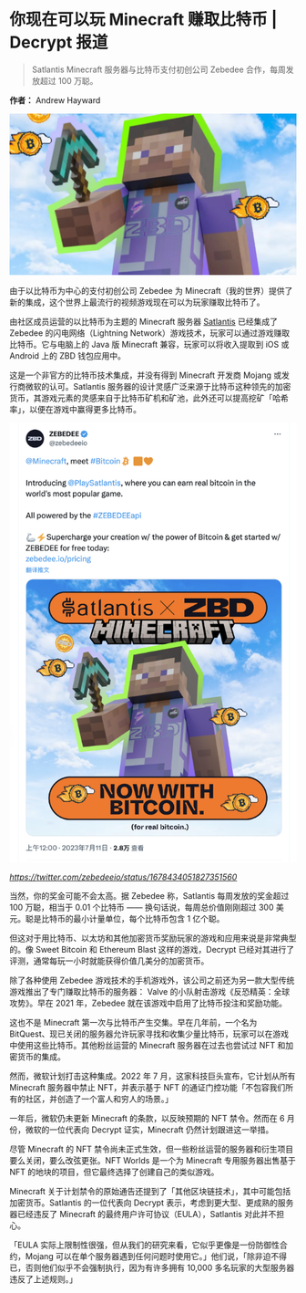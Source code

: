 # 你现在可以玩 Minecraft 赚取比特币 | Decrypt 报道

> Satlantis Minecraft 服务器与比特币支付初创公司 Zebedee 合作，每周发放超过 100 万聪。

**作者：** Andrew Hayward

![](./cover.jpeg)

由于以比特币为中心的支付初创公司 Zebedee 为 Minecraft（我的世界）提供了新的集成，这个世界上最流行的视频游戏现在可以为玩家赚取比特币了。

由社区成员运营的以比特币为主题的 Minecraft 服务器 [Satlantis](http://play.satlantis.net/) 已经集成了 Zebedee 的闪电网络（Lightning Network）游戏技术，玩家可以通过游戏赚取比特币。它与电脑上的 Java 版 Minecraft 兼容，玩家可以将收入提取到 iOS 或 Android 上的 ZBD 钱包应用中。

这是一个非官方的比特币技术集成，并没有得到 Minecraft 开发商 Mojang 或发行商微软的认可。Satlantis 服务器的设计灵感广泛来源于比特币这种领先的加密货币，其游戏元素的灵感来自于比特币矿机和矿池，此外还可以提高挖矿「哈希率」，以便在游戏中赢得更多比特币。

![](./tweet-01.png)

_https://twitter.com/zebedeeio/status/1678434051827351560_

当然，你的奖金可能不会太高。据 Zebedee 称，Satlantis 每周发放的奖金超过 100 万聪，相当于 0.01 个比特币 —— 换句话说，每周总价值刚刚超过 300 美元。聪是比特币的最小计量单位，每个比特币包含 1 亿个聪。

但这对于用比特币、以太坊和其他加密货币奖励玩家的游戏和应用来说是非常典型的。像 Sweet Bitcoin 和 Ethereum Blast 这样的游戏，Decrypt 已经对其进行了评测，通常每玩一小时就能获得价值几美分的加密货币。

除了各种使用 Zebedee 游戏技术的手机游戏外，该公司之前还为另一款大型传统游戏推出了专门赚取比特币的服务器： Valve 的小队射击游戏《反恐精英：全球攻势》。早在 2021 年，Zebedee 就在该游戏中启用了比特币投注和奖励功能。

这也不是 Minecraft 第一次与比特币产生交集。早在几年前，一个名为 BitQuest、现已关闭的服务器允许玩家寻找和收集少量比特币，玩家可以在游戏中使用这些比特币。其他粉丝运营的 Minecraft 服务器在过去也尝试过 NFT 和加密货币的集成。

然而，微软计划打击这种集成。2022 年 7 月，这家科技巨头宣布，它计划从所有 Minecraft 服务器中禁止 NFT，并表示基于 NFT 的通证门控功能「不包容我们所有的社区，并创造了一个富人和穷人的场景。」

一年后，微软仍未更新 Minecraft 的条款，以反映预期的 NFT 禁令。然而在 6 月份，微软的一位代表向 Decrypt 证实，Minecraft 仍然计划跟进这一举措。

尽管 Minecraft 的 NFT 禁令尚未正式生效，但一些粉丝运营的服务器和衍生项目要么关闭，要么改弦更张。NFT Worlds 是一个为 Minecraft 专用服务器出售基于 NFT 的地块的项目，但它最终选择了创建自己的类似游戏。

Minecraft 关于计划禁令的原始通告还提到了「其他区块链技术」，其中可能包括加密货币。Satlantis 的一位代表向 Decrypt 表示，考虑到更大型、更成熟的服务器已经违反了 Minecraft 的最终用户许可协议（EULA），Satlantis 对此并不担心。

「EULA 实际上限制性很强，但从我们的研究来看，它似乎更像是一份防御性合约，Mojang 可以在单个服务器遇到任何问题时使用它。」他们说，「除非迫不得已，否则他们似乎不会强制执行，因为有许多拥有 10,000 多名玩家的大型服务器违反了上述规则。」
